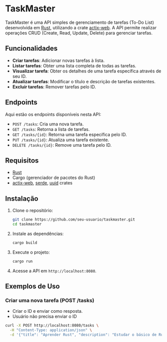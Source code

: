 # TaskMaster

TaskMaster é uma API simples de gerenciamento de tarefas (To-Do List) desenvolvida em [Rust](https://www.rust-lang.org/), utilizando a crate [actix-web](https://actix.rs/). A API permite realizar operações CRUD (Create, Read, Update, Delete) para gerenciar tarefas.

## Funcionalidades

- **Criar tarefas**: Adicionar novas tarefas à lista.
- **Listar tarefas**: Obter uma lista completa de todas as tarefas.
- **Visualizar tarefa**: Obter os detalhes de uma tarefa específica através de seu ID.
- **Atualizar tarefas**: Modificar o título e descrição de tarefas existentes.
- **Excluir tarefas**: Remover tarefas pelo ID.

## Endpoints

Aqui estão os endpoints disponíveis nesta API:

- `POST /tasks`: Cria uma nova tarefa.
- `GET /tasks`: Retorna a lista de tarefas.
- `GET /tasks/{id}`: Retorna uma tarefa específica pelo ID.
- `PUT /tasks/{id}`: Atualiza uma tarefa existente.
- `DELETE /tasks/{id}`: Remove uma tarefa pelo ID.

## Requisitos

- [Rust](https://www.rust-lang.org/tools/install)
- Cargo (gerenciador de pacotes do Rust)
- [actix-web](https://actix.rs/), [serde](https://serde.rs/), [uuid](https://docs.rs/uuid/1.0.0/uuid/) crates

## Instalação

1. Clone o repositório:
    ```bash
    git clone https://github.com/seu-usuario/taskmaster.git
    cd taskmaster
    ```

2. Instale as dependências:
    ```bash
    cargo build
    ```

3. Execute o projeto:
    ```bash
    cargo run
    ```

4. Acesse a API em `http://localhost:8080`.

## Exemplos de Uso

### Criar uma nova tarefa (POST /tasks)

- Criar o ID e enviar como resposta.
- Usuário não precisa enviar o ID

```bash
curl -X POST http://localhost:8080/tasks \
  -H "Content-Type: application/json" \
  -d '{"title": "Aprender Rust", "description": "Estudar o básico de Rust"}'
```



